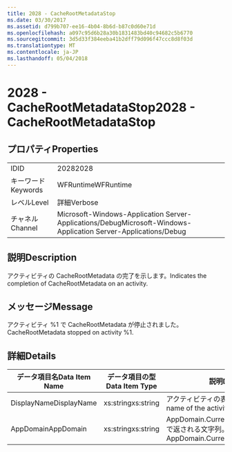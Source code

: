 ```yaml
---
title: 2028 - CacheRootMetadataStop
ms.date: 03/30/2017
ms.assetid: d799b707-ee16-4b04-8b6d-b87c0d60e71d
ms.openlocfilehash: a097c95d6b28a30b1831483bd40c94682c5b6770
ms.sourcegitcommit: 3d5d33f384eeba41b2dff79d096f47ccc8d8f03d
ms.translationtype: MT
ms.contentlocale: ja-JP
ms.lasthandoff: 05/04/2018
---
```

# <a name="2028---cacherootmetadatastop"></a><span data-ttu-id="27301-102">2028 - CacheRootMetadataStop</span><span class="sxs-lookup"><span data-stu-id="27301-102">2028 - CacheRootMetadataStop</span></span>
## <a name="properties"></a><span data-ttu-id="27301-103">プロパティ</span><span class="sxs-lookup"><span data-stu-id="27301-103">Properties</span></span>  
  
|||  
|-|-|  
|<span data-ttu-id="27301-104">ID</span><span class="sxs-lookup"><span data-stu-id="27301-104">ID</span></span>|<span data-ttu-id="27301-105">2028</span><span class="sxs-lookup"><span data-stu-id="27301-105">2028</span></span>|  
|<span data-ttu-id="27301-106">キーワード</span><span class="sxs-lookup"><span data-stu-id="27301-106">Keywords</span></span>|<span data-ttu-id="27301-107">WFRuntime</span><span class="sxs-lookup"><span data-stu-id="27301-107">WFRuntime</span></span>|  
|<span data-ttu-id="27301-108">レベル</span><span class="sxs-lookup"><span data-stu-id="27301-108">Level</span></span>|<span data-ttu-id="27301-109">詳細</span><span class="sxs-lookup"><span data-stu-id="27301-109">Verbose</span></span>|  
|<span data-ttu-id="27301-110">チャネル</span><span class="sxs-lookup"><span data-stu-id="27301-110">Channel</span></span>|<span data-ttu-id="27301-111">Microsoft-Windows-Application Server-Applications/Debug</span><span class="sxs-lookup"><span data-stu-id="27301-111">Microsoft-Windows-Application Server-Applications/Debug</span></span>|  
  
## <a name="description"></a><span data-ttu-id="27301-112">説明</span><span class="sxs-lookup"><span data-stu-id="27301-112">Description</span></span>  
 <span data-ttu-id="27301-113">アクティビティの CacheRootMetadata の完了を示します。</span><span class="sxs-lookup"><span data-stu-id="27301-113">Indicates the completion of CacheRootMetadata on an activity.</span></span>  
  
## <a name="message"></a><span data-ttu-id="27301-114">メッセージ</span><span class="sxs-lookup"><span data-stu-id="27301-114">Message</span></span>  
 <span data-ttu-id="27301-115">アクティビティ %1 で CacheRootMetadata が停止されました。</span><span class="sxs-lookup"><span data-stu-id="27301-115">CacheRootMetadata stopped on activity %1.</span></span>  
  
## <a name="details"></a><span data-ttu-id="27301-116">詳細</span><span class="sxs-lookup"><span data-stu-id="27301-116">Details</span></span>  
  
|<span data-ttu-id="27301-117">データ項目名</span><span class="sxs-lookup"><span data-stu-id="27301-117">Data Item Name</span></span>|<span data-ttu-id="27301-118">データ項目の型</span><span class="sxs-lookup"><span data-stu-id="27301-118">Data Item Type</span></span>|<span data-ttu-id="27301-119">説明</span><span class="sxs-lookup"><span data-stu-id="27301-119">Description</span></span>|  
|--------------------|--------------------|-----------------|  
|<span data-ttu-id="27301-120">DisplayName</span><span class="sxs-lookup"><span data-stu-id="27301-120">DisplayName</span></span>|<span data-ttu-id="27301-121">xs:string</span><span class="sxs-lookup"><span data-stu-id="27301-121">xs:string</span></span>|<span data-ttu-id="27301-122">アクティビティの表示名。</span><span class="sxs-lookup"><span data-stu-id="27301-122">The display name of the activity.</span></span>|  
|<span data-ttu-id="27301-123">AppDomain</span><span class="sxs-lookup"><span data-stu-id="27301-123">AppDomain</span></span>|<span data-ttu-id="27301-124">xs:string</span><span class="sxs-lookup"><span data-stu-id="27301-124">xs:string</span></span>|<span data-ttu-id="27301-125">AppDomain.CurrentDomain.FriendlyName で返される文字列。</span><span class="sxs-lookup"><span data-stu-id="27301-125">The string returned by AppDomain.CurrentDomain.FriendlyName.</span></span>|
